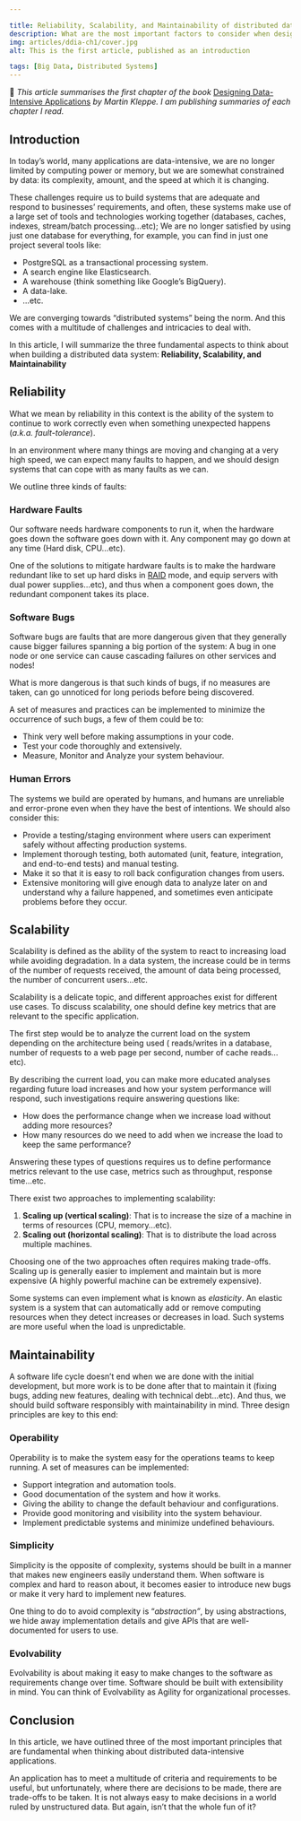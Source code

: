 ```yaml
---

title: Reliability, Scalability, and Maintainability of distributed data systems
description: What are the most important factors to consider when designing a distributed data system?
img: articles/ddia-ch1/cover.jpg
alt: This is the first article, published as an introduction

tags: [Big Data, Distributed Systems]
---
```


<!--more-->

🚨 *This article summarises the first chapter of the book*  [Designing Data-Intensive  Applications](https://www.amazon.com/Designing-Data-Intensive-Applications-Reliable-Maintainable/dp/1449373321/ref=sr_1_1?crid=3NJT47VKRLNUI&keywords=designing+data-intensive+applications&qid=1656192466&sprefix=fluent+pyth%2Caps%2C549&sr=8-1) *by Martin Kleppe. I am publishing summaries of each chapter I read.*


## Introduction

In today’s world, many applications are data-intensive, we are no longer limited by computing power or memory, but we are somewhat constrained by data: its complexity, amount, and the speed at which it is changing.

These challenges require us to build systems that are adequate and respond to businesses’ requirements, and often, these systems make use of a large set of tools and technologies working together (databases, caches, indexes, stream/batch processing…etc); We are no longer satisfied by using just one database for everything, for example, you can find in just one project several tools like:

- PostgreSQL as a transactional processing system.
- A search engine like Elasticsearch.
- A warehouse (think something like Google’s BigQuery).
- A data-lake.
- …etc.

We are converging towards “distributed systems” being the norm. And this comes with a multitude of challenges and intricacies to deal with.

In this article, I will summarize the three fundamental aspects to think about when building a distributed data system: **Reliability, Scalability, and Maintainability**

## Reliability

What we mean by reliability in this context is the ability of the system to continue to work correctly even when something unexpected happens (*a.k.a. fault-tolerance*).

In an environment where many things are moving and changing at a very high speed, we can expect many faults to happen, and we should design systems that can cope with as many faults as we can.

We outline three kinds of faults:

### Hardware Faults

Our software needs hardware components to run it, when the hardware goes down the software goes down with it. Any component may go down at any time (Hard disk, CPU…etc).

One of the solutions to mitigate hardware faults is to make the hardware redundant like to set up hard disks in [RAID](https://en.wikipedia.org/wiki/RAID) mode, and equip servers with dual power supplies…etc), and thus when a component goes down, the redundant component takes its place.

### Software Bugs

Software bugs are faults that are more dangerous given that they generally cause bigger failures spanning a big portion of the system: A bug in one node or one service can cause cascading failures on other services and nodes!

What is more dangerous is that such kinds of bugs, if no measures are taken, can go unnoticed for long periods before being discovered.

A set of measures and practices can be implemented to minimize the occurrence of such bugs, a few of them could be to:

- Think very well before making assumptions in your code.
- Test your code thoroughly and extensively.
- Measure, Monitor and Analyze your system behaviour.

### Human Errors

The systems we build are operated by humans, and humans are unreliable and error-prone even when they have the best of intentions. We should also consider this:

- Provide a testing/staging environment where users can experiment safely without affecting production systems.
- Implement thorough testing, both automated (unit, feature, integration, and end-to-end tests) and manual testing.
- Make it so that it is easy to roll back configuration changes from users.
- Extensive monitoring will give enough data to analyze later on and understand why a failure happened, and sometimes even anticipate problems before they occur.

## Scalability

Scalability is defined as the ability of the system to react to increasing load while avoiding degradation. In a data system, the increase could be in terms of the number of requests received, the amount of data being processed, the number of concurrent users…etc.

Scalability is a delicate topic, and different approaches exist for different use cases. To discuss scalability, one should define key metrics that are relevant to the specific application.

The first step would be to analyze the current load on the system depending on the architecture being used ( reads/writes in a database, number of requests to a web page per second, number of cache reads…etc).

By describing the current load, you can make more educated analyses regarding future load increases and how your system performance will respond, such investigations require answering questions like:

- How does the performance change when we increase load without adding more resources?
- How many resources do we need to add when we increase the load to keep the same performance?

Answering these types of questions requires us to define performance metrics relevant to the use case, metrics such as throughput, response time…etc.

There exist two approaches to implementing scalability:

1. **Scaling up (vertical scaling)**: That is to increase the size of a machine in terms of resources (CPU, memory…etc).
2. **Scaling out (horizontal scaling)**: That is to distribute the load across multiple machines.

Choosing one of the two approaches often requires making trade-offs. Scaling up is generally easier to implement and maintain but is more expensive (A highly powerful machine can be extremely expensive).

Some systems can even implement what is known as *elasticity*. An elastic system is a system that can automatically add or remove computing resources when they detect increases or decreases in load. Such systems are more useful when the load is unpredictable.

## Maintainability

A software life cycle doesn’t end when we are done with the initial development, but more work is to be done after that to maintain it (fixing bugs, adding new features, dealing with technical debt…etc). And thus, we should build software responsibly with maintainability in mind. Three design principles are key to this end:

### Operability

Operability is to make the system easy for the operations teams to keep running. A set of measures can be implemented:

- Support integration and automation tools.
- Good documentation of the system and how it works.
- Giving the ability to change the default behaviour and configurations.
- Provide good monitoring and visibility into the system behaviour.
- Implement predictable systems and minimize undefined behaviours.

### Simplicity

Simplicity is the opposite of complexity, systems should be built in a manner that makes new engineers easily understand them. When software is complex and hard to reason about, it becomes easier to introduce new bugs or make it very hard to implement new features.

One thing to do to avoid complexity is “*abstraction”*, by using abstractions, we hide away implementation details and give APIs that are well-documented for users to use.

### Evolvability

Evolvability is about making it easy to make changes to the software as requirements change over time. Software should be built with extensibility in mind. You can think of Evolvability as Agility for organizational processes.

## Conclusion

In this article, we have outlined three of the most important principles that are fundamental when thinking about distributed data-intensive applications.

An application has to meet a multitude of criteria and requirements to be useful, but unfortunately, where there are decisions to be made, there are trade-offs to be taken. It is not always easy to make decisions in a world ruled by unstructured data. But again, isn’t that the whole fun of it?